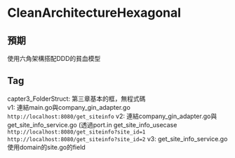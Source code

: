 # CleanArchitectureHexagonal

## 預期

使用六角架構搭配DDD的貧血模型

## Tag

capter3_FolderStruct: 第三章基本的框，無程式碼  
v1: 連結main.go與company_gin_adapter.go
    `http://localhost:8080/get_siteinfo`
v2: 連結company_gin_adapter.go與get_site_info_service.go (透過port.in get_site_info_usecase
    `http://localhost:8080/get_siteinfo?site_id=1`
    `http://localhost:8080/get_siteinfo?site_id=2`
v3: get_site_info_service.go使用domain的site.go的field
